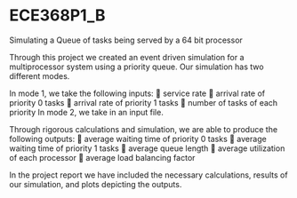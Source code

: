 # ECE368P1_B
Simulating a Queue of tasks being served by a 64 bit processor

Through this project we created an event driven simulation for a multiprocessor system using a priority queue.
Our simulation has two different modes.

In mode 1, we take the following inputs:
 service rate
 arrival rate of priority 0 tasks
 arrival rate of priority 1 tasks
 number of tasks of each priority
In mode 2, we take in an input file.

Through rigorous calculations and simulation, we are able to produce the following outputs:
 average waiting time of priority 0 tasks
 average waiting time of priority 1 tasks
 average queue length
 average utilization of each processor
 average load balancing factor

In the project report we have included the necessary calculations, results of our simulation, and plots depicting the outputs.

